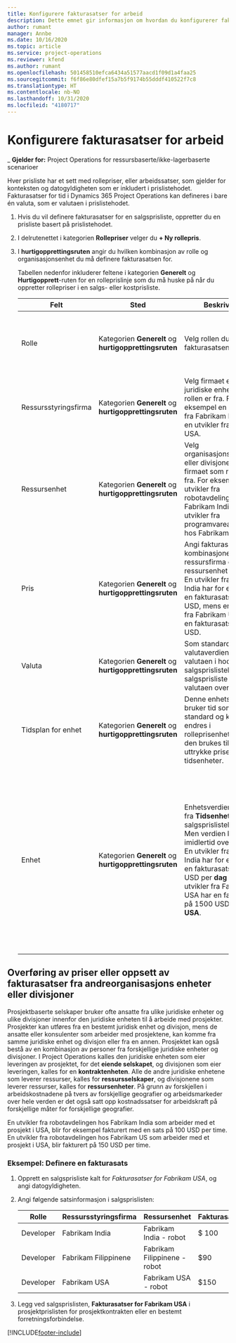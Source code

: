 ```yaml
---
title: Konfigurere fakturasatser for arbeid
description: Dette emnet gir informasjon om hvordan du konfigurerer fakturasatser for arbeid i Project Operations.
author: rumant
manager: Annbe
ms.date: 10/16/2020
ms.topic: article
ms.service: project-operations
ms.reviewer: kfend
ms.author: rumant
ms.openlocfilehash: 501458510efca6434a51577aacd1f09d1a4faa25
ms.sourcegitcommit: f6f86e80dfef15a7b5f9174b55dddf410522f7c8
ms.translationtype: HT
ms.contentlocale: nb-NO
ms.lasthandoff: 10/31/2020
ms.locfileid: "4180717"
---
```

# <a name="set-up-labor-bill-rates"></a>Konfigurere fakturasatser for arbeid

_ **Gjelder for:** Project Operations for ressursbaserte/ikke-lagerbaserte scenarioer

Hver prisliste har et sett med rollepriser, eller arbeidssatser, som gjelder for konteksten og datogyldigheten som er inkludert i prislistehodet. Fakturasatser for tid i Dynamics 365 Project Operations kan defineres i bare én valuta, som er valutaen i prislistehodet.

1. Hvis du vil definere fakturasatser for en salgsprisliste, oppretter du en prisliste basert på prislistehodet. 
2. I delrutenettet i kategorien **Rollepriser** velger du **+ Ny rollepris**. 
3. I **hurtigopprettingsruten** angir du hvilken kombinasjon av rolle og organisasjonsenhet du må definere fakturasatsen for.

   Tabellen nedenfor inkluderer feltene i kategorien **Generelt** og **Hurtigopprett**-ruten for en rolleprislinje som du må huske på når du oppretter rollepriser i en salgs- eller kostprisliste.

    | Felt | Sted | Beskrivelse | Nedstrøms påvirkning |
    | --- | --- | --- | --- |
    | Rolle | Kategorien **Generelt** og **hurtigopprettingsruten** | Velg rollen du angir fakturasatsen for. | Rollen på det innkommende estimatet eller den faktiske verdien samsvares mot denne linjen for å standardisere fakturasatsen for rollen. |
    | Ressursstyringsfirma | Kategorien **Generelt** og **hurtigopprettingsruten** | Velg firmaet eller den juridiske enheten som rollen er fra. For eksempel en utvikler fra Fabrikam India eller en utvikler fra Fabrikam USA. | Resursfirmaet på det innkommende estimatet eller den faktiske verdien samsvares mot denne linjen for å standardisere fakturasatsen for rollen. |
    | Ressursenhet | Kategorien **Generelt** og **hurtigopprettingsruten** | Velg organisasjonsenheten eller divisjonen av firmaet som rollen er fra. For eksempel en utvikler fra robotavdelingen hos Fabrikam India eller en utvikler fra programvareavdelingen hos Fabrikam USA. | Resursenheten på det innkommende estimatet eller den faktiske verdien samsvares mot denne linjen for å standardisere fakturasatsen for rollen. |
    | Pris | Kategorien **Generelt** og **hurtigopprettingsruten** | Angi fakturasatsen for kombinasjonen av ressursfirma og ressursenhet for rollen. En utvikler fra Fabrikam India har for eksempel en fakturasats på 100 USD, mens en utvikler fra Fabrikam USA har en fakturasats på 150 USD. | Denne prisen er standard fakturasats på prisen per enhet på det innkommende estimatet eller den faktiske linjen i tidstransaksjonsklassen. |
    | Valuta | Kategorien **Generelt** og **hurtigopprettingsruten**| Som standard kommer valutaverdien fra valutaen i hodet i salgsprislistehodet. I en salgsprisliste kan ikke valutaen overstyres. | Denne valutaen er standardvalutaen for prisen per enhet på den innkommende faktiske salgslinjen i tidstransaksjonsklassen. |
    | Tidsplan for enhet | Kategorien **Generelt** og **hurtigopprettingsruten** | Denne enhetsplanen bruker tid som standard og kan ikke endres i rolleprisenheten fordi den brukes til å uttrykke priser etter tidsenheter. | Dette feltet har ingen nedstrøms påvirkning. |
    | Enhet | Kategorien **Generelt** og **hurtigopprettingsruten** | Enhetsverdien kommer fra **Tidsenhet**-feltet i salgsprislistehodet. Men verdien kan imidlertid overstyres. En utvikler fra Fabrikam India har for eksempel en fakturasats på 1000 USD per **dag i India**. En utvikler fra Fabrikam USA har en fakturasats på 1500 USD per **dag i USA**. | Når prisen per enhet som standard brukes på et innkommende estimat eller en faktisk linje, bruker systemet enheter og konvertering i basisenheter for å beregne en pris per enhet. Estimatet er for eksempel 10 **dager i India** med arbeid for en utvikler fra India, og enhet dag i India defineres som 10 timer. Når denne estimatlinjen skal prises, beregner programmet enhetsprisen på estimatet som 1000 USD/10 timer = 100 USD per time. |

## <a name="transfer-pricing-or-set-up-bill-rates-for-resources-from-other-organizational-units-or-divisions"></a>Overføring av priser eller oppsett av fakturasatser fra andreorganisasjons enheter eller divisjoner 

Prosjektbaserte selskaper bruker ofte ansatte fra ulike juridiske enheter og ulike divisjoner innenfor den juridiske enheten til å arbeide med prosjekter. Prosjekter kan utføres fra en bestemt juridisk enhet og divisjon, mens de ansatte eller konsulenter som arbeider med prosjektene, kan komme fra samme juridiske enhet og divisjon eller fra en annen. Prosjektet kan også bestå av en kombinasjon av personer fra forskjellige juridiske enheter og divisjoner. I Project Operations kalles den juridiske enheten som eier leveringen av prosjektet, for det **eiende selskapet**, og divisjonen som eier leveringen, kalles for en **kontraktenheten**. Alle de andre juridiske enhetene som leverer ressurser, kalles for **ressursselskaper**, og divisjonene som leverer ressurser, kalles for **ressursenheter**. På grunn av forskjellen i arbeidskostnadene på tvers av forskjellige geografier og arbeidsmarkeder over hele verden er det også satt opp kostnadssatser for arbeidskraft på forskjellige måter for forskjellige geografier.

En utvikler fra robotavdelingen hos Fabrikam India som arbeider med et prosjekt i USA, blir for eksempel fakturert med en sats på 100 USD per time. En utvikler fra robotavdelingen hos Fabrikam US som arbeider med et prosjekt i USA, blir fakturert på 150 USD per time. 

### <a name="example-set-up-a-bill-rate"></a>Eksempel: Definere en fakturasats 

1. Opprett en salgsprisliste kalt for *Fakturasatser for Fabrikam USA*, og angi datogyldigheten.
2. Angi følgende satsinformasjon i salgsprislisten:

    | Rolle | Ressursstyringsfirma | Ressursenhet | Fakturasats |
    | --- | --- | --- | --- |
    | Developer | Fabrikam India | Fabrikam India - robot | $ 100 |
    | Developer | Fabrikam Filippinene | Fabrikam Filippinene -robot | $90 |
    | Developer | Fabrikam USA | Fabrikam USA - robot | $150 |

3. Legg ved salgsprislisten, **Fakturasatser for Fabrikam USA** i prosjektprislisten for prosjektkontrakten eller en bestemt forretningsforbindelse.


[!INCLUDE[footer-include](../includes/footer-banner.md)]